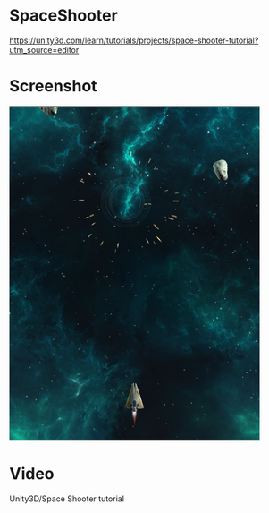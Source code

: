 # SpaceShooter

https://unity3d.com/learn/tutorials/projects/space-shooter-tutorial?utm_source=editor

# Screenshot

![](screenshot.png)


# Video

Unity3D/Space Shooter tutorial